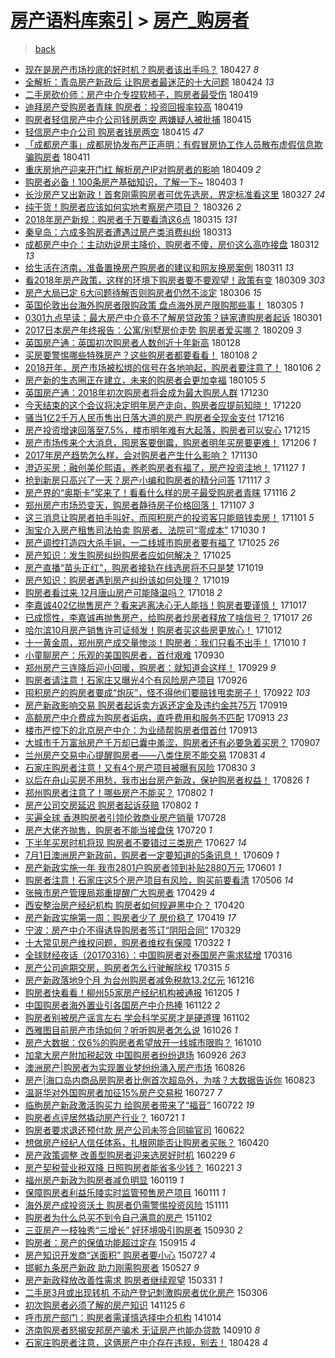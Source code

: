 [房产语料库索引](../../README.md)  > [房产_购房者](房产_购房者.md)
====
> [back](../README.md)

- [现在是房产市场抄底的好时机？购房者该出手吗？](http://jkwz.applinzi.com/ittc/7096737625199346695.html#%E7%8E%B0%E5%9C%A8%E6%98%AF%E6%88%BF%E4%BA%A7%E5%B8%82%E5%9C%BA%E6%8A%84%E5%BA%95%E7%9A%84%E5%A5%BD%E6%97%B6%E6%9C%BA%EF%BC%9F%E8%B4%AD%E6%88%BF%E8%80%85%E8%AF%A5%E5%87%BA%E6%89%8B%E5%90%97%EF%BC%9F) 180427 *8* 
- [全解析：青岛房产新政后 让购房者最迷茫的十大问题](http://jkwz.applinzi.com/ittc/7095487211132945419.html#%E5%85%A8%E8%A7%A3%E6%9E%90%EF%BC%9A%E9%9D%92%E5%B2%9B%E6%88%BF%E4%BA%A7%E6%96%B0%E6%94%BF%E5%90%8E+%E8%AE%A9%E8%B4%AD%E6%88%BF%E8%80%85%E6%9C%80%E8%BF%B7%E8%8C%AB%E7%9A%84%E5%8D%81%E5%A4%A7%E9%97%AE%E9%A2%98) 180424 *13* 
- [二手房砍价师：房产中介专捏软柿子，购房者最受伤](http://jkwz.applinzi.com/ittc/7093760085874705425.html#%E4%BA%8C%E6%89%8B%E6%88%BF%E7%A0%8D%E4%BB%B7%E5%B8%88%EF%BC%9A%E6%88%BF%E4%BA%A7%E4%B8%AD%E4%BB%8B%E4%B8%93%E6%8D%8F%E8%BD%AF%E6%9F%BF%E5%AD%90%EF%BC%8C%E8%B4%AD%E6%88%BF%E8%80%85%E6%9C%80%E5%8F%97%E4%BC%A4) 180419  
- [迪拜房产受购房者青睐 购房者：投资回报率较高](http://jkwz.applinzi.com/ittc/7093720438633137169.html#%E8%BF%AA%E6%8B%9C%E6%88%BF%E4%BA%A7%E5%8F%97%E8%B4%AD%E6%88%BF%E8%80%85%E9%9D%92%E7%9D%90+%E8%B4%AD%E6%88%BF%E8%80%85%EF%BC%9A%E6%8A%95%E8%B5%84%E5%9B%9E%E6%8A%A5%E7%8E%87%E8%BE%83%E9%AB%98) 180419  
- [购房者轻信房产中介公司钱房两空 两嫌疑人被批捕](http://jkwz.applinzi.com/ittc/7092131186027791377.html#%E8%B4%AD%E6%88%BF%E8%80%85%E8%BD%BB%E4%BF%A1%E6%88%BF%E4%BA%A7%E4%B8%AD%E4%BB%8B%E5%85%AC%E5%8F%B8%E9%92%B1%E6%88%BF%E4%B8%A4%E7%A9%BA+%E4%B8%A4%E5%AB%8C%E7%96%91%E4%BA%BA%E8%A2%AB%E6%89%B9%E6%8D%95) 180415  
- [轻信房产中介公司 购房者钱房两空](http://jkwz.applinzi.com/ittc/7092024335906898960.html#%E8%BD%BB%E4%BF%A1%E6%88%BF%E4%BA%A7%E4%B8%AD%E4%BB%8B%E5%85%AC%E5%8F%B8+%E8%B4%AD%E6%88%BF%E8%80%85%E9%92%B1%E6%88%BF%E4%B8%A4%E7%A9%BA) 180415 *47* 
- [「成都房产事」成都房协发布严正声明：有假冒房协工作人员散布虚假信息欺骗购房者](http://jkwz.applinzi.com/ittc/7090740555602723851.html#%E3%80%8C%E6%88%90%E9%83%BD%E6%88%BF%E4%BA%A7%E4%BA%8B%E3%80%8D%E6%88%90%E9%83%BD%E6%88%BF%E5%8D%8F%E5%8F%91%E5%B8%83%E4%B8%A5%E6%AD%A3%E5%A3%B0%E6%98%8E%EF%BC%9A%E6%9C%89%E5%81%87%E5%86%92%E6%88%BF%E5%8D%8F%E5%B7%A5%E4%BD%9C%E4%BA%BA%E5%91%98%E6%95%A3%E5%B8%83%E8%99%9A%E5%81%87%E4%BF%A1%E6%81%AF%E6%AC%BA%E9%AA%97%E8%B4%AD%E6%88%BF%E8%80%85) 180411  
- [重庆房地产迎来开门红 解析房产IP对购房者的影响](http://jkwz.applinzi.com/ittc/7089968267118773265.html#%E9%87%8D%E5%BA%86%E6%88%BF%E5%9C%B0%E4%BA%A7%E8%BF%8E%E6%9D%A5%E5%BC%80%E9%97%A8%E7%BA%A2+%E8%A7%A3%E6%9E%90%E6%88%BF%E4%BA%A7IP%E5%AF%B9%E8%B4%AD%E6%88%BF%E8%80%85%E7%9A%84%E5%BD%B1%E5%93%8D) 180409 *2* 
- [购房者必备！100条房产基础知识，了解一下~](http://jkwz.applinzi.com/ittc/7087797852199977990.html#%E8%B4%AD%E6%88%BF%E8%80%85%E5%BF%85%E5%A4%87%EF%BC%81100%E6%9D%A1%E6%88%BF%E4%BA%A7%E5%9F%BA%E7%A1%80%E7%9F%A5%E8%AF%86%EF%BC%8C%E4%BA%86%E8%A7%A3%E4%B8%80%E4%B8%8B%7E) 180403 *1* 
- [长沙房产又出新政！首套刚需购房者可优先选房，界定标准看这里](http://jkwz.applinzi.com/ittc/7085200293082170374.html#%E9%95%BF%E6%B2%99%E6%88%BF%E4%BA%A7%E5%8F%88%E5%87%BA%E6%96%B0%E6%94%BF%EF%BC%81%E9%A6%96%E5%A5%97%E5%88%9A%E9%9C%80%E8%B4%AD%E6%88%BF%E8%80%85%E5%8F%AF%E4%BC%98%E5%85%88%E9%80%89%E6%88%BF%EF%BC%8C%E7%95%8C%E5%AE%9A%E6%A0%87%E5%87%86%E7%9C%8B%E8%BF%99%E9%87%8C) 180327 *24* 
- [纯干货！购房者应该如何实地考察房产项目？](http://jkwz.applinzi.com/ittc/7084750766600619015.html#%E7%BA%AF%E5%B9%B2%E8%B4%A7%EF%BC%81%E8%B4%AD%E6%88%BF%E8%80%85%E5%BA%94%E8%AF%A5%E5%A6%82%E4%BD%95%E5%AE%9E%E5%9C%B0%E8%80%83%E5%AF%9F%E6%88%BF%E4%BA%A7%E9%A1%B9%E7%9B%AE%EF%BC%9F) 180326 *2* 
- [2018年房产新规：购房者千万要看清这6点](http://jkwz.applinzi.com/ittc/7080720011662722059.html#2018%E5%B9%B4%E6%88%BF%E4%BA%A7%E6%96%B0%E8%A7%84%EF%BC%9A%E8%B4%AD%E6%88%BF%E8%80%85%E5%8D%83%E4%B8%87%E8%A6%81%E7%9C%8B%E6%B8%85%E8%BF%996%E7%82%B9) 180315 *131* 
- [秦皇岛：六成多购房者遭遇过房产类消费纠纷](http://jkwz.applinzi.com/ittc/7079976609182647306.html#%E7%A7%A6%E7%9A%87%E5%B2%9B%EF%BC%9A%E5%85%AD%E6%88%90%E5%A4%9A%E8%B4%AD%E6%88%BF%E8%80%85%E9%81%AD%E9%81%87%E8%BF%87%E6%88%BF%E4%BA%A7%E7%B1%BB%E6%B6%88%E8%B4%B9%E7%BA%A0%E7%BA%B7) 180313  
- [成都房产中介：主动劝说房主降价，购房者不傻，房价这么高咋接盘](http://jkwz.applinzi.com/ittc/7079485404472673291.html#%E6%88%90%E9%83%BD%E6%88%BF%E4%BA%A7%E4%B8%AD%E4%BB%8B%EF%BC%9A%E4%B8%BB%E5%8A%A8%E5%8A%9D%E8%AF%B4%E6%88%BF%E4%B8%BB%E9%99%8D%E4%BB%B7%EF%BC%8C%E8%B4%AD%E6%88%BF%E8%80%85%E4%B8%8D%E5%82%BB%EF%BC%8C%E6%88%BF%E4%BB%B7%E8%BF%99%E4%B9%88%E9%AB%98%E5%92%8B%E6%8E%A5%E7%9B%98) 180312 *13* 
- [给生活在济南，准备置换房产购房者的建议和网友换房案例](http://jkwz.applinzi.com/ittc/7079291385809470475.html#%E7%BB%99%E7%94%9F%E6%B4%BB%E5%9C%A8%E6%B5%8E%E5%8D%97%EF%BC%8C%E5%87%86%E5%A4%87%E7%BD%AE%E6%8D%A2%E6%88%BF%E4%BA%A7%E8%B4%AD%E6%88%BF%E8%80%85%E7%9A%84%E5%BB%BA%E8%AE%AE%E5%92%8C%E7%BD%91%E5%8F%8B%E6%8D%A2%E6%88%BF%E6%A1%88%E4%BE%8B) 180311 *13* 
- [看2018年房产政策，这样的环境下购房者要不要观望！政策有变](http://jkwz.applinzi.com/ittc/7078569874362467338.html#%E7%9C%8B2018%E5%B9%B4%E6%88%BF%E4%BA%A7%E6%94%BF%E7%AD%96%EF%BC%8C%E8%BF%99%E6%A0%B7%E7%9A%84%E7%8E%AF%E5%A2%83%E4%B8%8B%E8%B4%AD%E6%88%BF%E8%80%85%E8%A6%81%E4%B8%8D%E8%A6%81%E8%A7%82%E6%9C%9B%EF%BC%81%E6%94%BF%E7%AD%96%E6%9C%89%E5%8F%98) 180309 *303* 
- [房产大局已定 6大问题待解否则购房者仍然不淡定](http://jkwz.applinzi.com/ittc/7077143810427847690.html#%E6%88%BF%E4%BA%A7%E5%A4%A7%E5%B1%80%E5%B7%B2%E5%AE%9A+6%E5%A4%A7%E9%97%AE%E9%A2%98%E5%BE%85%E8%A7%A3%E5%90%A6%E5%88%99%E8%B4%AD%E6%88%BF%E8%80%85%E4%BB%8D%E7%84%B6%E4%B8%8D%E6%B7%A1%E5%AE%9A) 180306 *15* 
- [英国伦敦出台海外购房者限购政策  盘点海外房产限购那些事！](http://jkwz.applinzi.com/ittc/7076942382438548491.html#%E8%8B%B1%E5%9B%BD%E4%BC%A6%E6%95%A6%E5%87%BA%E5%8F%B0%E6%B5%B7%E5%A4%96%E8%B4%AD%E6%88%BF%E8%80%85%E9%99%90%E8%B4%AD%E6%94%BF%E7%AD%96++%E7%9B%98%E7%82%B9%E6%B5%B7%E5%A4%96%E6%88%BF%E4%BA%A7%E9%99%90%E8%B4%AD%E9%82%A3%E4%BA%9B%E4%BA%8B%EF%BC%81) 180305 *1* 
- [0301九点早读：最大房产中介竟不了解房贷政策？链家遭购房者起诉](http://jkwz.applinzi.com/ittc/7075428483516072970.html#0301%E4%B9%9D%E7%82%B9%E6%97%A9%E8%AF%BB%EF%BC%9A%E6%9C%80%E5%A4%A7%E6%88%BF%E4%BA%A7%E4%B8%AD%E4%BB%8B%E7%AB%9F%E4%B8%8D%E4%BA%86%E8%A7%A3%E6%88%BF%E8%B4%B7%E6%94%BF%E7%AD%96%EF%BC%9F%E9%93%BE%E5%AE%B6%E9%81%AD%E8%B4%AD%E6%88%BF%E8%80%85%E8%B5%B7%E8%AF%89) 180301  
- [2017日本房产年终报告：公寓/别墅房价走势 购房者爱买哪？](http://jkwz.applinzi.com/ittc/7068139133795304465.html#2017%E6%97%A5%E6%9C%AC%E6%88%BF%E4%BA%A7%E5%B9%B4%E7%BB%88%E6%8A%A5%E5%91%8A%EF%BC%9A%E5%85%AC%E5%AF%93%2F%E5%88%AB%E5%A2%85%E6%88%BF%E4%BB%B7%E8%B5%B0%E5%8A%BF+%E8%B4%AD%E6%88%BF%E8%80%85%E7%88%B1%E4%B9%B0%E5%93%AA%EF%BC%9F) 180209 *3* 
- [英国房产通：英国初次购房者人数创近十年新高](http://jkwz.applinzi.com/ittc/7063591520324551697.html#%E8%8B%B1%E5%9B%BD%E6%88%BF%E4%BA%A7%E9%80%9A%EF%BC%9A%E8%8B%B1%E5%9B%BD%E5%88%9D%E6%AC%A1%E8%B4%AD%E6%88%BF%E8%80%85%E4%BA%BA%E6%95%B0%E5%88%9B%E8%BF%91%E5%8D%81%E5%B9%B4%E6%96%B0%E9%AB%98) 180128  
- [买房要警惕哪些特殊房产？这些购房者都要看看！](http://jkwz.applinzi.com/ittc/7056232095385388043.html#%E4%B9%B0%E6%88%BF%E8%A6%81%E8%AD%A6%E6%83%95%E5%93%AA%E4%BA%9B%E7%89%B9%E6%AE%8A%E6%88%BF%E4%BA%A7%EF%BC%9F%E8%BF%99%E4%BA%9B%E8%B4%AD%E6%88%BF%E8%80%85%E9%83%BD%E8%A6%81%E7%9C%8B%E7%9C%8B%EF%BC%81) 180108 *2* 
- [2018开年，房产市场被松绑的信号在各地响起，购房者要注意了！](http://jkwz.applinzi.com/ittc/7055480644870603787.html#2018%E5%BC%80%E5%B9%B4%EF%BC%8C%E6%88%BF%E4%BA%A7%E5%B8%82%E5%9C%BA%E8%A2%AB%E6%9D%BE%E7%BB%91%E7%9A%84%E4%BF%A1%E5%8F%B7%E5%9C%A8%E5%90%84%E5%9C%B0%E5%93%8D%E8%B5%B7%EF%BC%8C%E8%B4%AD%E6%88%BF%E8%80%85%E8%A6%81%E6%B3%A8%E6%84%8F%E4%BA%86%EF%BC%81) 180106 *2* 
- [房产新的生态圈正在建立，未来的购房者会更加幸福](http://jkwz.applinzi.com/ittc/7055208493244482576.html#%E6%88%BF%E4%BA%A7%E6%96%B0%E7%9A%84%E7%94%9F%E6%80%81%E5%9C%88%E6%AD%A3%E5%9C%A8%E5%BB%BA%E7%AB%8B%EF%BC%8C%E6%9C%AA%E6%9D%A5%E7%9A%84%E8%B4%AD%E6%88%BF%E8%80%85%E4%BC%9A%E6%9B%B4%E5%8A%A0%E5%B9%B8%E7%A6%8F) 180105 *5* 
- [英国房产通：2018年初次购房者将会成为最大购房人群](http://jkwz.applinzi.com/ittc/7052915213311935504.html#%E8%8B%B1%E5%9B%BD%E6%88%BF%E4%BA%A7%E9%80%9A%EF%BC%9A2018%E5%B9%B4%E5%88%9D%E6%AC%A1%E8%B4%AD%E6%88%BF%E8%80%85%E5%B0%86%E4%BC%9A%E6%88%90%E4%B8%BA%E6%9C%80%E5%A4%A7%E8%B4%AD%E6%88%BF%E4%BA%BA%E7%BE%A4) 171230  
- [今天结束的这个会议将决定明年房产走向，购房者应提前知晓！](http://jkwz.applinzi.com/ittc/7049110329571673105.html#%E4%BB%8A%E5%A4%A9%E7%BB%93%E6%9D%9F%E7%9A%84%E8%BF%99%E4%B8%AA%E4%BC%9A%E8%AE%AE%E5%B0%86%E5%86%B3%E5%AE%9A%E6%98%8E%E5%B9%B4%E6%88%BF%E4%BA%A7%E8%B5%B0%E5%90%91%EF%BC%8C%E8%B4%AD%E6%88%BF%E8%80%85%E5%BA%94%E6%8F%90%E5%89%8D%E7%9F%A5%E6%99%93%EF%BC%81) 171220  
- [骚当1亿2千万人民币售出日落大道的房产 购房者全现金支付](http://jkwz.applinzi.com/ittc/7047731041047938064.html#%E9%AA%9A%E5%BD%931%E4%BA%BF2%E5%8D%83%E4%B8%87%E4%BA%BA%E6%B0%91%E5%B8%81%E5%94%AE%E5%87%BA%E6%97%A5%E8%90%BD%E5%A4%A7%E9%81%93%E7%9A%84%E6%88%BF%E4%BA%A7+%E8%B4%AD%E6%88%BF%E8%80%85%E5%85%A8%E7%8E%B0%E9%87%91%E6%94%AF%E4%BB%98) 171216  
- [房产投资增速回落至7.5%，楼市明年难有大起落，购房者可以安心](http://jkwz.applinzi.com/ittc/7047319036075967505.html#%E6%88%BF%E4%BA%A7%E6%8A%95%E8%B5%84%E5%A2%9E%E9%80%9F%E5%9B%9E%E8%90%BD%E8%87%B37.5%25%EF%BC%8C%E6%A5%BC%E5%B8%82%E6%98%8E%E5%B9%B4%E9%9A%BE%E6%9C%89%E5%A4%A7%E8%B5%B7%E8%90%BD%EF%BC%8C%E8%B4%AD%E6%88%BF%E8%80%85%E5%8F%AF%E4%BB%A5%E5%AE%89%E5%BF%83) 171215  
- [房产市场传来个大消息，囤房客要倒霉，购房者明年买房要更难！](http://jkwz.applinzi.com/ittc/7043981196084642833.html#%E6%88%BF%E4%BA%A7%E5%B8%82%E5%9C%BA%E4%BC%A0%E6%9D%A5%E4%B8%AA%E5%A4%A7%E6%B6%88%E6%81%AF%EF%BC%8C%E5%9B%A4%E6%88%BF%E5%AE%A2%E8%A6%81%E5%80%92%E9%9C%89%EF%BC%8C%E8%B4%AD%E6%88%BF%E8%80%85%E6%98%8E%E5%B9%B4%E4%B9%B0%E6%88%BF%E8%A6%81%E6%9B%B4%E9%9A%BE%EF%BC%81) 171206 *1* 
- [2017年房产趋势怎么样，会对购房者产生什么影响？](http://jkwz.applinzi.com/ittc/7041693186601255952.html#2017%E5%B9%B4%E6%88%BF%E4%BA%A7%E8%B6%8B%E5%8A%BF%E6%80%8E%E4%B9%88%E6%A0%B7%EF%BC%8C%E4%BC%9A%E5%AF%B9%E8%B4%AD%E6%88%BF%E8%80%85%E4%BA%A7%E7%94%9F%E4%BB%80%E4%B9%88%E5%BD%B1%E5%93%8D%EF%BC%9F) 171130  
- [澄迈买房：融创美伦熙语，养老购房者有福了，房产投资洼地！](http://jkwz.applinzi.com/ittc/7040654216094286865.html#%E6%BE%84%E8%BF%88%E4%B9%B0%E6%88%BF%EF%BC%9A%E8%9E%8D%E5%88%9B%E7%BE%8E%E4%BC%A6%E7%86%99%E8%AF%AD%EF%BC%8C%E5%85%BB%E8%80%81%E8%B4%AD%E6%88%BF%E8%80%85%E6%9C%89%E7%A6%8F%E4%BA%86%EF%BC%8C%E6%88%BF%E4%BA%A7%E6%8A%95%E8%B5%84%E6%B4%BC%E5%9C%B0%EF%BC%81) 171127 *1* 
- [抢到新房只高兴了一天？房产小编和购房者的精分问答](http://jkwz.applinzi.com/ittc/7036878029383533584.html#%E6%8A%A2%E5%88%B0%E6%96%B0%E6%88%BF%E5%8F%AA%E9%AB%98%E5%85%B4%E4%BA%86%E4%B8%80%E5%A4%A9%EF%BC%9F%E6%88%BF%E4%BA%A7%E5%B0%8F%E7%BC%96%E5%92%8C%E8%B4%AD%E6%88%BF%E8%80%85%E7%9A%84%E7%B2%BE%E5%88%86%E9%97%AE%E7%AD%94) 171117 *3* 
- [房产界的“奥斯卡”奖来了！看看什么样的房子最受购房者青睐](http://jkwz.applinzi.com/ittc/7036489942857942033.html#%E6%88%BF%E4%BA%A7%E7%95%8C%E7%9A%84%E2%80%9C%E5%A5%A5%E6%96%AF%E5%8D%A1%E2%80%9D%E5%A5%96%E6%9D%A5%E4%BA%86%EF%BC%81%E7%9C%8B%E7%9C%8B%E4%BB%80%E4%B9%88%E6%A0%B7%E7%9A%84%E6%88%BF%E5%AD%90%E6%9C%80%E5%8F%97%E8%B4%AD%E6%88%BF%E8%80%85%E9%9D%92%E7%9D%90) 171116 *2* 
- [郑州房产市场恐变天，购房者静待房子价格回落！](http://jkwz.applinzi.com/ittc/7033251290728104976.html#%E9%83%91%E5%B7%9E%E6%88%BF%E4%BA%A7%E5%B8%82%E5%9C%BA%E6%81%90%E5%8F%98%E5%A4%A9%EF%BC%8C%E8%B4%AD%E6%88%BF%E8%80%85%E9%9D%99%E5%BE%85%E6%88%BF%E5%AD%90%E4%BB%B7%E6%A0%BC%E5%9B%9E%E8%90%BD%EF%BC%81) 171107 *3* 
- [这三消息让购房者拍手叫好，而囤积房产的投资客只能赔钱卖房！](http://jkwz.applinzi.com/ittc/7031058055452689425.html#%E8%BF%99%E4%B8%89%E6%B6%88%E6%81%AF%E8%AE%A9%E8%B4%AD%E6%88%BF%E8%80%85%E6%8B%8D%E6%89%8B%E5%8F%AB%E5%A5%BD%EF%BC%8C%E8%80%8C%E5%9B%A4%E7%A7%AF%E6%88%BF%E4%BA%A7%E7%9A%84%E6%8A%95%E8%B5%84%E5%AE%A2%E5%8F%AA%E8%83%BD%E8%B5%94%E9%92%B1%E5%8D%96%E6%88%BF%EF%BC%81) 171101 *5* 
- [淘宝介入房产租售司法拍卖 购房者、法院可“零成本”](http://jkwz.applinzi.com/ittc/7030116801491502096.html#%E6%B7%98%E5%AE%9D%E4%BB%8B%E5%85%A5%E6%88%BF%E4%BA%A7%E7%A7%9F%E5%94%AE%E5%8F%B8%E6%B3%95%E6%8B%8D%E5%8D%96+%E8%B4%AD%E6%88%BF%E8%80%85%E3%80%81%E6%B3%95%E9%99%A2%E5%8F%AF%E2%80%9C%E9%9B%B6%E6%88%90%E6%9C%AC%E2%80%9D) 171030 *1* 
- [房产调控打造四大杀手锏，一二线城市购房者要有福了](http://jkwz.applinzi.com/ittc/7028200816706585617.html#%E6%88%BF%E4%BA%A7%E8%B0%83%E6%8E%A7%E6%89%93%E9%80%A0%E5%9B%9B%E5%A4%A7%E6%9D%80%E6%89%8B%E9%94%8F%EF%BC%8C%E4%B8%80%E4%BA%8C%E7%BA%BF%E5%9F%8E%E5%B8%82%E8%B4%AD%E6%88%BF%E8%80%85%E8%A6%81%E6%9C%89%E7%A6%8F%E4%BA%86) 171025 *26* 
- [房产知识：发生购房纠纷购房者应如何解决？](http://jkwz.applinzi.com/ittc/7028343683366257680.html#%E6%88%BF%E4%BA%A7%E7%9F%A5%E8%AF%86%EF%BC%9A%E5%8F%91%E7%94%9F%E8%B4%AD%E6%88%BF%E7%BA%A0%E7%BA%B7%E8%B4%AD%E6%88%BF%E8%80%85%E5%BA%94%E5%A6%82%E4%BD%95%E8%A7%A3%E5%86%B3%EF%BC%9F) 171025  
- [房产直播“苗头正红”，购房者接轨在线选房将不只是梦](http://jkwz.applinzi.com/ittc/7026142803426542608.html#%E6%88%BF%E4%BA%A7%E7%9B%B4%E6%92%AD%E2%80%9C%E8%8B%97%E5%A4%B4%E6%AD%A3%E7%BA%A2%E2%80%9D%EF%BC%8C%E8%B4%AD%E6%88%BF%E8%80%85%E6%8E%A5%E8%BD%A8%E5%9C%A8%E7%BA%BF%E9%80%89%E6%88%BF%E5%B0%86%E4%B8%8D%E5%8F%AA%E6%98%AF%E6%A2%A6) 171019  
- [房产知识：购房者遇到房产纠纷该如何处理？](http://jkwz.applinzi.com/ittc/7026088859618771984.html#%E6%88%BF%E4%BA%A7%E7%9F%A5%E8%AF%86%EF%BC%9A%E8%B4%AD%E6%88%BF%E8%80%85%E9%81%87%E5%88%B0%E6%88%BF%E4%BA%A7%E7%BA%A0%E7%BA%B7%E8%AF%A5%E5%A6%82%E4%BD%95%E5%A4%84%E7%90%86%EF%BC%9F) 171019  
- [购房者看过来 12月唐山房产可能降温吗？](http://jkwz.applinzi.com/ittc/7025778548420379664.html#%E8%B4%AD%E6%88%BF%E8%80%85%E7%9C%8B%E8%BF%87%E6%9D%A5+12%E6%9C%88%E5%94%90%E5%B1%B1%E6%88%BF%E4%BA%A7%E5%8F%AF%E8%83%BD%E9%99%8D%E6%B8%A9%E5%90%97%EF%BC%9F) 171018 *2* 
- [李嘉诚402亿抛售房产？看来逃离决心无人能挡！购房者要谨慎！](http://jkwz.applinzi.com/ittc/7025479122753684496.html#%E6%9D%8E%E5%98%89%E8%AF%9A402%E4%BA%BF%E6%8A%9B%E5%94%AE%E6%88%BF%E4%BA%A7%EF%BC%9F%E7%9C%8B%E6%9D%A5%E9%80%83%E7%A6%BB%E5%86%B3%E5%BF%83%E6%97%A0%E4%BA%BA%E8%83%BD%E6%8C%A1%EF%BC%81%E8%B4%AD%E6%88%BF%E8%80%85%E8%A6%81%E8%B0%A8%E6%85%8E%EF%BC%81) 171017  
- [已成惯性，李嘉诚再抛售房产，给购房者炒房者释放了啥信号？](http://jkwz.applinzi.com/ittc/7025341205091714065.html#%E5%B7%B2%E6%88%90%E6%83%AF%E6%80%A7%EF%BC%8C%E6%9D%8E%E5%98%89%E8%AF%9A%E5%86%8D%E6%8A%9B%E5%94%AE%E6%88%BF%E4%BA%A7%EF%BC%8C%E7%BB%99%E8%B4%AD%E6%88%BF%E8%80%85%E7%82%92%E6%88%BF%E8%80%85%E9%87%8A%E6%94%BE%E4%BA%86%E5%95%A5%E4%BF%A1%E5%8F%B7%EF%BC%9F) 171017 *26* 
- [哈尔滨10月房产销售许可证频发！购房者买这些房更放心！](http://jkwz.applinzi.com/ittc/7023512317432693776.html#%E5%93%88%E5%B0%94%E6%BB%A810%E6%9C%88%E6%88%BF%E4%BA%A7%E9%94%80%E5%94%AE%E8%AE%B8%E5%8F%AF%E8%AF%81%E9%A2%91%E5%8F%91%EF%BC%81%E8%B4%AD%E6%88%BF%E8%80%85%E4%B9%B0%E8%BF%99%E4%BA%9B%E6%88%BF%E6%9B%B4%E6%94%BE%E5%BF%83%EF%BC%81) 171012  
- [十一黄金周，郑州房产成交量惨淡！购房者：我们只看不出手！](http://jkwz.applinzi.com/ittc/7022863636870202384.html#%E5%8D%81%E4%B8%80%E9%BB%84%E9%87%91%E5%91%A8%EF%BC%8C%E9%83%91%E5%B7%9E%E6%88%BF%E4%BA%A7%E6%88%90%E4%BA%A4%E9%87%8F%E6%83%A8%E6%B7%A1%EF%BC%81%E8%B4%AD%E6%88%BF%E8%80%85%EF%BC%9A%E6%88%91%E4%BB%AC%E5%8F%AA%E7%9C%8B%E4%B8%8D%E5%87%BA%E6%89%8B%EF%BC%81) 171010 *1* 
- [小童聊房产：乐观的美国购房者，首付艰难](http://jkwz.applinzi.com/ittc/7019092069837177872.html#%E5%B0%8F%E7%AB%A5%E8%81%8A%E6%88%BF%E4%BA%A7%EF%BC%9A%E4%B9%90%E8%A7%82%E7%9A%84%E7%BE%8E%E5%9B%BD%E8%B4%AD%E6%88%BF%E8%80%85%EF%BC%8C%E9%A6%96%E4%BB%98%E8%89%B0%E9%9A%BE) 170930  
- [郑州房产三连降后迎小回暖，购房者：就知道会这样！](http://jkwz.applinzi.com/ittc/7018398555256128529.html#%E9%83%91%E5%B7%9E%E6%88%BF%E4%BA%A7%E4%B8%89%E8%BF%9E%E9%99%8D%E5%90%8E%E8%BF%8E%E5%B0%8F%E5%9B%9E%E6%9A%96%EF%BC%8C%E8%B4%AD%E6%88%BF%E8%80%85%EF%BC%9A%E5%B0%B1%E7%9F%A5%E9%81%93%E4%BC%9A%E8%BF%99%E6%A0%B7%EF%BC%81) 170929 *9* 
- [购房者请注意！石家庄又曝光4个有风险房产项目](http://jkwz.applinzi.com/ittc/7017566263184983057.html#%E8%B4%AD%E6%88%BF%E8%80%85%E8%AF%B7%E6%B3%A8%E6%84%8F%EF%BC%81%E7%9F%B3%E5%AE%B6%E5%BA%84%E5%8F%88%E6%9B%9D%E5%85%894%E4%B8%AA%E6%9C%89%E9%A3%8E%E9%99%A9%E6%88%BF%E4%BA%A7%E9%A1%B9%E7%9B%AE) 170926  
- [囤积房产的购房者要成“炮灰”，怪不得他们要赔钱甩卖房子！](http://jkwz.applinzi.com/ittc/7016152033235846161.html#%E5%9B%A4%E7%A7%AF%E6%88%BF%E4%BA%A7%E7%9A%84%E8%B4%AD%E6%88%BF%E8%80%85%E8%A6%81%E6%88%90%E2%80%9C%E7%82%AE%E7%81%B0%E2%80%9D%EF%BC%8C%E6%80%AA%E4%B8%8D%E5%BE%97%E4%BB%96%E4%BB%AC%E8%A6%81%E8%B5%94%E9%92%B1%E7%94%A9%E5%8D%96%E6%88%BF%E5%AD%90%EF%BC%81) 170922 *103* 
- [房产新政影响交易 购房者起诉卖方返还定金及违约金共75万](http://jkwz.applinzi.com/ittc/7015130607527658513.html#%E6%88%BF%E4%BA%A7%E6%96%B0%E6%94%BF%E5%BD%B1%E5%93%8D%E4%BA%A4%E6%98%93+%E8%B4%AD%E6%88%BF%E8%80%85%E8%B5%B7%E8%AF%89%E5%8D%96%E6%96%B9%E8%BF%94%E8%BF%98%E5%AE%9A%E9%87%91%E5%8F%8A%E8%BF%9D%E7%BA%A6%E9%87%91%E5%85%B175%E4%B8%87) 170919  
- [高额房产中介费成为购房者诟病，直呼费用和服务不匹配](http://jkwz.applinzi.com/ittc/7012799490728395792.html#%E9%AB%98%E9%A2%9D%E6%88%BF%E4%BA%A7%E4%B8%AD%E4%BB%8B%E8%B4%B9%E6%88%90%E4%B8%BA%E8%B4%AD%E6%88%BF%E8%80%85%E8%AF%9F%E7%97%85%EF%BC%8C%E7%9B%B4%E5%91%BC%E8%B4%B9%E7%94%A8%E5%92%8C%E6%9C%8D%E5%8A%A1%E4%B8%8D%E5%8C%B9%E9%85%8D) 170913 *23* 
- [楼市严控下的北京房产中介：为业绩帮购房者借首付](http://jkwz.applinzi.com/ittc/7012740385124909841.html#%E6%A5%BC%E5%B8%82%E4%B8%A5%E6%8E%A7%E4%B8%8B%E7%9A%84%E5%8C%97%E4%BA%AC%E6%88%BF%E4%BA%A7%E4%B8%AD%E4%BB%8B%EF%BC%9A%E4%B8%BA%E4%B8%9A%E7%BB%A9%E5%B8%AE%E8%B4%AD%E6%88%BF%E8%80%85%E5%80%9F%E9%A6%96%E4%BB%98) 170913  
- [大城市千万富翁房产千万却已囊中羞涩，购房者还有必要急着买房？](http://jkwz.applinzi.com/ittc/7010513604837901328.html#%E5%A4%A7%E5%9F%8E%E5%B8%82%E5%8D%83%E4%B8%87%E5%AF%8C%E7%BF%81%E6%88%BF%E4%BA%A7%E5%8D%83%E4%B8%87%E5%8D%B4%E5%B7%B2%E5%9B%8A%E4%B8%AD%E7%BE%9E%E6%B6%A9%EF%BC%8C%E8%B4%AD%E6%88%BF%E8%80%85%E8%BF%98%E6%9C%89%E5%BF%85%E8%A6%81%E6%80%A5%E7%9D%80%E4%B9%B0%E6%88%BF%EF%BC%9F) 170907  
- [兰州房产交易中心提醒购房者——八类住房不能交易](http://jkwz.applinzi.com/ittc/7007915830908814353.html#%E5%85%B0%E5%B7%9E%E6%88%BF%E4%BA%A7%E4%BA%A4%E6%98%93%E4%B8%AD%E5%BF%83%E6%8F%90%E9%86%92%E8%B4%AD%E6%88%BF%E8%80%85%E2%80%94%E2%80%94%E5%85%AB%E7%B1%BB%E4%BD%8F%E6%88%BF%E4%B8%8D%E8%83%BD%E4%BA%A4%E6%98%93) 170831 *4* 
- [石家庄购房者注意！又有4个房产项目被曝有风险](http://jkwz.applinzi.com/ittc/7007499168124503056.html#%E7%9F%B3%E5%AE%B6%E5%BA%84%E8%B4%AD%E6%88%BF%E8%80%85%E6%B3%A8%E6%84%8F%EF%BC%81%E5%8F%88%E6%9C%894%E4%B8%AA%E6%88%BF%E4%BA%A7%E9%A1%B9%E7%9B%AE%E8%A2%AB%E6%9B%9D%E6%9C%89%E9%A3%8E%E9%99%A9) 170830 *3* 
- [以后在舟山买房不用愁，我市出台房产新政，保护购房者权益！](http://jkwz.applinzi.com/ittc/7006076893718381585.html#%E4%BB%A5%E5%90%8E%E5%9C%A8%E8%88%9F%E5%B1%B1%E4%B9%B0%E6%88%BF%E4%B8%8D%E7%94%A8%E6%84%81%EF%BC%8C%E6%88%91%E5%B8%82%E5%87%BA%E5%8F%B0%E6%88%BF%E4%BA%A7%E6%96%B0%E6%94%BF%EF%BC%8C%E4%BF%9D%E6%8A%A4%E8%B4%AD%E6%88%BF%E8%80%85%E6%9D%83%E7%9B%8A%EF%BC%81) 170826 *1* 
- [郑州购房者注意了！哪些房产不能买？](http://jkwz.applinzi.com/ittc/6997288850433770512.html#%E9%83%91%E5%B7%9E%E8%B4%AD%E6%88%BF%E8%80%85%E6%B3%A8%E6%84%8F%E4%BA%86%EF%BC%81%E5%93%AA%E4%BA%9B%E6%88%BF%E4%BA%A7%E4%B8%8D%E8%83%BD%E4%B9%B0%EF%BC%9F) 170802 *1* 
- [房产公司交房延迟 购房者起诉获赔](http://jkwz.applinzi.com/ittc/6997242897551066128.html#%E6%88%BF%E4%BA%A7%E5%85%AC%E5%8F%B8%E4%BA%A4%E6%88%BF%E5%BB%B6%E8%BF%9F+%E8%B4%AD%E6%88%BF%E8%80%85%E8%B5%B7%E8%AF%89%E8%8E%B7%E8%B5%94) 170802 *1* 
- [买遍全球 香港购房者引领伦敦商业房产销量](http://jkwz.applinzi.com/ittc/6995377173505246224.html#%E4%B9%B0%E9%81%8D%E5%85%A8%E7%90%83+%E9%A6%99%E6%B8%AF%E8%B4%AD%E6%88%BF%E8%80%85%E5%BC%95%E9%A2%86%E4%BC%A6%E6%95%A6%E5%95%86%E4%B8%9A%E6%88%BF%E4%BA%A7%E9%94%80%E9%87%8F) 170728  
- [房产大佬齐抛售，购房者不能当接盘侠](http://jkwz.applinzi.com/ittc/6992285246090118161.html#%E6%88%BF%E4%BA%A7%E5%A4%A7%E4%BD%AC%E9%BD%90%E6%8A%9B%E5%94%AE%EF%BC%8C%E8%B4%AD%E6%88%BF%E8%80%85%E4%B8%8D%E8%83%BD%E5%BD%93%E6%8E%A5%E7%9B%98%E4%BE%A0) 170720 *1* 
- [下半年买房时机将现 购房者不要错过三类房产](http://jkwz.applinzi.com/ittc/6983954196364526596.html#%E4%B8%8B%E5%8D%8A%E5%B9%B4%E4%B9%B0%E6%88%BF%E6%97%B6%E6%9C%BA%E5%B0%86%E7%8E%B0+%E8%B4%AD%E6%88%BF%E8%80%85%E4%B8%8D%E8%A6%81%E9%94%99%E8%BF%87%E4%B8%89%E7%B1%BB%E6%88%BF%E4%BA%A7) 170627 *14* 
- [7月1日澳洲房产新政前，购房者一定要知道的5条讯息！](http://jkwz.applinzi.com/ittc/6977138907425539077.html#7%E6%9C%881%E6%97%A5%E6%BE%B3%E6%B4%B2%E6%88%BF%E4%BA%A7%E6%96%B0%E6%94%BF%E5%89%8D%EF%BC%8C%E8%B4%AD%E6%88%BF%E8%80%85%E4%B8%80%E5%AE%9A%E8%A6%81%E7%9F%A5%E9%81%93%E7%9A%845%E6%9D%A1%E8%AE%AF%E6%81%AF%EF%BC%81) 170609 *1* 
- [房产新政实施一年 我市2801户购房者领到补贴2880万元](http://jkwz.applinzi.com/ittc/6974123402162865157.html#%E6%88%BF%E4%BA%A7%E6%96%B0%E6%94%BF%E5%AE%9E%E6%96%BD%E4%B8%80%E5%B9%B4+%E6%88%91%E5%B8%822801%E6%88%B7%E8%B4%AD%E6%88%BF%E8%80%85%E9%A2%86%E5%88%B0%E8%A1%A5%E8%B4%B42880%E4%B8%87%E5%85%83) 170601 *1* 
- [购房者注意！石家庄这5个房产项目有风险，购买前要看清](http://jkwz.applinzi.com/ittc/6964635664824927236.html#%E8%B4%AD%E6%88%BF%E8%80%85%E6%B3%A8%E6%84%8F%EF%BC%81%E7%9F%B3%E5%AE%B6%E5%BA%84%E8%BF%995%E4%B8%AA%E6%88%BF%E4%BA%A7%E9%A1%B9%E7%9B%AE%E6%9C%89%E9%A3%8E%E9%99%A9%EF%BC%8C%E8%B4%AD%E4%B9%B0%E5%89%8D%E8%A6%81%E7%9C%8B%E6%B8%85) 170506 *14* 
- [张掖市房产管理局郑重提醒广大购房者](http://jkwz.applinzi.com/ittc/6961866203495662596.html#%E5%BC%A0%E6%8E%96%E5%B8%82%E6%88%BF%E4%BA%A7%E7%AE%A1%E7%90%86%E5%B1%80%E9%83%91%E9%87%8D%E6%8F%90%E9%86%92%E5%B9%BF%E5%A4%A7%E8%B4%AD%E6%88%BF%E8%80%85) 170429 *4* 
- [西安整治房产经纪机构 购房者如何规避黑中介？](http://jkwz.applinzi.com/ittc/6958544285703078917.html#%E8%A5%BF%E5%AE%89%E6%95%B4%E6%B2%BB%E6%88%BF%E4%BA%A7%E7%BB%8F%E7%BA%AA%E6%9C%BA%E6%9E%84+%E8%B4%AD%E6%88%BF%E8%80%85%E5%A6%82%E4%BD%95%E8%A7%84%E9%81%BF%E9%BB%91%E4%B8%AD%E4%BB%8B%EF%BC%9F) 170420  
- [房产新政实施第一周：购房者少了 房价稳了](http://jkwz.applinzi.com/ittc/6958335838160159749.html#%E6%88%BF%E4%BA%A7%E6%96%B0%E6%94%BF%E5%AE%9E%E6%96%BD%E7%AC%AC%E4%B8%80%E5%91%A8%EF%BC%9A%E8%B4%AD%E6%88%BF%E8%80%85%E5%B0%91%E4%BA%86+%E6%88%BF%E4%BB%B7%E7%A8%B3%E4%BA%86) 170419 *17* 
- [宁波：房产中介不得诱导购房者签订“阴阳合同”](http://jkwz.applinzi.com/ittc/6950479068028994564.html#%E5%AE%81%E6%B3%A2%EF%BC%9A%E6%88%BF%E4%BA%A7%E4%B8%AD%E4%BB%8B%E4%B8%8D%E5%BE%97%E8%AF%B1%E5%AF%BC%E8%B4%AD%E6%88%BF%E8%80%85%E7%AD%BE%E8%AE%A2%E2%80%9C%E9%98%B4%E9%98%B3%E5%90%88%E5%90%8C%E2%80%9D) 170329  
- [十大常见房产维权问题，购房者维权有保障](http://jkwz.applinzi.com/ittc/6947810822695945221.html#%E5%8D%81%E5%A4%A7%E5%B8%B8%E8%A7%81%E6%88%BF%E4%BA%A7%E7%BB%B4%E6%9D%83%E9%97%AE%E9%A2%98%EF%BC%8C%E8%B4%AD%E6%88%BF%E8%80%85%E7%BB%B4%E6%9D%83%E6%9C%89%E4%BF%9D%E9%9A%9C) 170322 *1* 
- [全球财经夜话（20170316）：中国购房者对泰国房产需求猛增](http://jkwz.applinzi.com/ittc/6945645367109616645.html#%E5%85%A8%E7%90%83%E8%B4%A2%E7%BB%8F%E5%A4%9C%E8%AF%9D%EF%BC%8820170316%EF%BC%89%EF%BC%9A%E4%B8%AD%E5%9B%BD%E8%B4%AD%E6%88%BF%E8%80%85%E5%AF%B9%E6%B3%B0%E5%9B%BD%E6%88%BF%E4%BA%A7%E9%9C%80%E6%B1%82%E7%8C%9B%E5%A2%9E) 170316  
- [房产公司逾期交房，购房者怎么行驶解除权](http://jkwz.applinzi.com/ittc/6945253795784311813.html#%E6%88%BF%E4%BA%A7%E5%85%AC%E5%8F%B8%E9%80%BE%E6%9C%9F%E4%BA%A4%E6%88%BF%EF%BC%8C%E8%B4%AD%E6%88%BF%E8%80%85%E6%80%8E%E4%B9%88%E8%A1%8C%E9%A9%B6%E8%A7%A3%E9%99%A4%E6%9D%83) 170315 *5* 
- [房产新政落地9个月 为台州购房者减免税款13.2亿元](http://jkwz.applinzi.com/ittc/6912154226112594949.html#%E6%88%BF%E4%BA%A7%E6%96%B0%E6%94%BF%E8%90%BD%E5%9C%B09%E4%B8%AA%E6%9C%88+%E4%B8%BA%E5%8F%B0%E5%B7%9E%E8%B4%AD%E6%88%BF%E8%80%85%E5%87%8F%E5%85%8D%E7%A8%8E%E6%AC%BE13.2%E4%BA%BF%E5%85%83) 161216  
- [购房者快看看！柳州55家房产经纪机构被通报](http://jkwz.applinzi.com/ittc/6908182371215344645.html#%E8%B4%AD%E6%88%BF%E8%80%85%E5%BF%AB%E7%9C%8B%E7%9C%8B%EF%BC%81%E6%9F%B3%E5%B7%9E55%E5%AE%B6%E6%88%BF%E4%BA%A7%E7%BB%8F%E7%BA%AA%E6%9C%BA%E6%9E%84%E8%A2%AB%E9%80%9A%E6%8A%A5) 161205 *1* 
- [中国购房者海外置业引各国房产中介热捧](http://jkwz.applinzi.com/ittc/6903322156628198404.html#%E4%B8%AD%E5%9B%BD%E8%B4%AD%E6%88%BF%E8%80%85%E6%B5%B7%E5%A4%96%E7%BD%AE%E4%B8%9A%E5%BC%95%E5%90%84%E5%9B%BD%E6%88%BF%E4%BA%A7%E4%B8%AD%E4%BB%8B%E7%83%AD%E6%8D%A7) 161122 *2* 
- [购房者别被房产谣言左右 学会科学买房才是硬道理](http://jkwz.applinzi.com/ittc/6895852024154817541.html#%E8%B4%AD%E6%88%BF%E8%80%85%E5%88%AB%E8%A2%AB%E6%88%BF%E4%BA%A7%E8%B0%A3%E8%A8%80%E5%B7%A6%E5%8F%B3+%E5%AD%A6%E4%BC%9A%E7%A7%91%E5%AD%A6%E4%B9%B0%E6%88%BF%E6%89%8D%E6%98%AF%E7%A1%AC%E9%81%93%E7%90%86) 161102  
- [西雅图目前房产市场如何？听听购房者怎么说](http://jkwz.applinzi.com/ittc/6893361101986612229.html#%E8%A5%BF%E9%9B%85%E5%9B%BE%E7%9B%AE%E5%89%8D%E6%88%BF%E4%BA%A7%E5%B8%82%E5%9C%BA%E5%A6%82%E4%BD%95%EF%BC%9F%E5%90%AC%E5%90%AC%E8%B4%AD%E6%88%BF%E8%80%85%E6%80%8E%E4%B9%88%E8%AF%B4) 161026 *1* 
- [房产大数据：仅6%的购房者希望放开一线城市限购？](http://jkwz.applinzi.com/ittc/6887383069517939717.html#%E6%88%BF%E4%BA%A7%E5%A4%A7%E6%95%B0%E6%8D%AE%EF%BC%9A%E4%BB%856%25%E7%9A%84%E8%B4%AD%E6%88%BF%E8%80%85%E5%B8%8C%E6%9C%9B%E6%94%BE%E5%BC%80%E4%B8%80%E7%BA%BF%E5%9F%8E%E5%B8%82%E9%99%90%E8%B4%AD%EF%BC%9F) 161010  
- [加拿大房产附加税起效 中国购房者纷纷退场](http://jkwz.applinzi.com/ittc/6882176540137227269.html#%E5%8A%A0%E6%8B%BF%E5%A4%A7%E6%88%BF%E4%BA%A7%E9%99%84%E5%8A%A0%E7%A8%8E%E8%B5%B7%E6%95%88+%E4%B8%AD%E5%9B%BD%E8%B4%AD%E6%88%BF%E8%80%85%E7%BA%B7%E7%BA%B7%E9%80%80%E5%9C%BA) 160926 *263* 
- [澳洲房产|购房者为实现置业梦纷纷涌入房产市场](http://jkwz.applinzi.com/ittc/6870629964600312837.html#%E6%BE%B3%E6%B4%B2%E6%88%BF%E4%BA%A7%7C%E8%B4%AD%E6%88%BF%E8%80%85%E4%B8%BA%E5%AE%9E%E7%8E%B0%E7%BD%AE%E4%B8%9A%E6%A2%A6%E7%BA%B7%E7%BA%B7%E6%B6%8C%E5%85%A5%E6%88%BF%E4%BA%A7%E5%B8%82%E5%9C%BA) 160826  
- [房产|海口岛内商品房购房者比例首次超岛外，为啥？大数据告诉你](http://jkwz.applinzi.com/ittc/6869592010650027013.html#%E6%88%BF%E4%BA%A7%7C%E6%B5%B7%E5%8F%A3%E5%B2%9B%E5%86%85%E5%95%86%E5%93%81%E6%88%BF%E8%B4%AD%E6%88%BF%E8%80%85%E6%AF%94%E4%BE%8B%E9%A6%96%E6%AC%A1%E8%B6%85%E5%B2%9B%E5%A4%96%EF%BC%8C%E4%B8%BA%E5%95%A5%EF%BC%9F%E5%A4%A7%E6%95%B0%E6%8D%AE%E5%91%8A%E8%AF%89%E4%BD%A0) 160823  
- [温哥华对外国购房者加征15%房产交易税](http://jkwz.applinzi.com/ittc/6859328892313273349.html#%E6%B8%A9%E5%93%A5%E5%8D%8E%E5%AF%B9%E5%A4%96%E5%9B%BD%E8%B4%AD%E6%88%BF%E8%80%85%E5%8A%A0%E5%BE%8115%25%E6%88%BF%E4%BA%A7%E4%BA%A4%E6%98%93%E7%A8%8E) 160727 *7* 
- [临朐房产新政激活购买力 给购房者带来了“福音”](http://jkwz.applinzi.com/ittc/6857692766259381252.html#%E4%B8%B4%E6%9C%90%E6%88%BF%E4%BA%A7%E6%96%B0%E6%94%BF%E6%BF%80%E6%B4%BB%E8%B4%AD%E4%B9%B0%E5%8A%9B+%E7%BB%99%E8%B4%AD%E6%88%BF%E8%80%85%E5%B8%A6%E6%9D%A5%E4%BA%86%E2%80%9C%E7%A6%8F%E9%9F%B3%E2%80%9D) 160722 *19* 
- [购房者点评居然撬动房产行业？](http://jkwz.applinzi.com/ittc/6857353654713189380.html#%E8%B4%AD%E6%88%BF%E8%80%85%E7%82%B9%E8%AF%84%E5%B1%85%E7%84%B6%E6%92%AC%E5%8A%A8%E6%88%BF%E4%BA%A7%E8%A1%8C%E4%B8%9A%EF%BC%9F) 160721 *1* 
- [购房者要求退还预付款 房产公司未签合同输官司](http://jkwz.applinzi.com/ittc/6846491375750874117.html#%E8%B4%AD%E6%88%BF%E8%80%85%E8%A6%81%E6%B1%82%E9%80%80%E8%BF%98%E9%A2%84%E4%BB%98%E6%AC%BE+%E6%88%BF%E4%BA%A7%E5%85%AC%E5%8F%B8%E6%9C%AA%E7%AD%BE%E5%90%88%E5%90%8C%E8%BE%93%E5%AE%98%E5%8F%B8) 160622  
- [想做房产经纪人信任体系，扎根网能否让购房者买账？](http://jkwz.applinzi.com/ittc/6823088676766483461.html#%E6%83%B3%E5%81%9A%E6%88%BF%E4%BA%A7%E7%BB%8F%E7%BA%AA%E4%BA%BA%E4%BF%A1%E4%BB%BB%E4%BD%93%E7%B3%BB%EF%BC%8C%E6%89%8E%E6%A0%B9%E7%BD%91%E8%83%BD%E5%90%A6%E8%AE%A9%E8%B4%AD%E6%88%BF%E8%80%85%E4%B9%B0%E8%B4%A6%EF%BC%9F) 160420  
- [房产政策调整 改善型购房者迎来选房好时机](http://jkwz.applinzi.com/ittc/6804228843640456196.html#%E6%88%BF%E4%BA%A7%E6%94%BF%E7%AD%96%E8%B0%83%E6%95%B4+%E6%94%B9%E5%96%84%E5%9E%8B%E8%B4%AD%E6%88%BF%E8%80%85%E8%BF%8E%E6%9D%A5%E9%80%89%E6%88%BF%E5%A5%BD%E6%97%B6%E6%9C%BA) 160229 *6* 
- [房产契税营业税双降 日照购房者能省多少钱？](http://jkwz.applinzi.com/ittc/6801229297490592773.html#%E6%88%BF%E4%BA%A7%E5%A5%91%E7%A8%8E%E8%90%A5%E4%B8%9A%E7%A8%8E%E5%8F%8C%E9%99%8D+%E6%97%A5%E7%85%A7%E8%B4%AD%E6%88%BF%E8%80%85%E8%83%BD%E7%9C%81%E5%A4%9A%E5%B0%91%E9%92%B1%EF%BC%9F) 160221 *3* 
- [福州房产新政为购房者减负明显](http://jkwz.applinzi.com/ittc/6789158874049414148.html#%E7%A6%8F%E5%B7%9E%E6%88%BF%E4%BA%A7%E6%96%B0%E6%94%BF%E4%B8%BA%E8%B4%AD%E6%88%BF%E8%80%85%E5%87%8F%E8%B4%9F%E6%98%8E%E6%98%BE) 160119 *1* 
- [保障购房者利益乐陵实时监管预售房产项目](http://jkwz.applinzi.com/ittc/6785984858849543173.html#%E4%BF%9D%E9%9A%9C%E8%B4%AD%E6%88%BF%E8%80%85%E5%88%A9%E7%9B%8A%E4%B9%90%E9%99%B5%E5%AE%9E%E6%97%B6%E7%9B%91%E7%AE%A1%E9%A2%84%E5%94%AE%E6%88%BF%E4%BA%A7%E9%A1%B9%E7%9B%AE) 160111 *1* 
- [海外房产成投资沃土 购房者仍需警惕投资风险](http://jkwz.applinzi.com/ittc/6763446152322352132.html#%E6%B5%B7%E5%A4%96%E6%88%BF%E4%BA%A7%E6%88%90%E6%8A%95%E8%B5%84%E6%B2%83%E5%9C%9F+%E8%B4%AD%E6%88%BF%E8%80%85%E4%BB%8D%E9%9C%80%E8%AD%A6%E6%83%95%E6%8A%95%E8%B5%84%E9%A3%8E%E9%99%A9) 151111  
- [购房者为什么总买不到令自己满意的房产](http://jkwz.applinzi.com/ittc/6760037374827873284.html#%E8%B4%AD%E6%88%BF%E8%80%85%E4%B8%BA%E4%BB%80%E4%B9%88%E6%80%BB%E4%B9%B0%E4%B8%8D%E5%88%B0%E4%BB%A4%E8%87%AA%E5%B7%B1%E6%BB%A1%E6%84%8F%E7%9A%84%E6%88%BF%E4%BA%A7) 151102  
- [三亚房产一枝独秀“三增长” 好环境吸引购房者](http://jkwz.applinzi.com/ittc/6747765081304892421.html#%E4%B8%89%E4%BA%9A%E6%88%BF%E4%BA%A7%E4%B8%80%E6%9E%9D%E7%8B%AC%E7%A7%80%E2%80%9C%E4%B8%89%E5%A2%9E%E9%95%BF%E2%80%9D+%E5%A5%BD%E7%8E%AF%E5%A2%83%E5%90%B8%E5%BC%95%E8%B4%AD%E6%88%BF%E8%80%85) 150930 *2* 
- [购房者：房产的保值功能超过定存](http://jkwz.applinzi.com/ittc/6742178565804557317.html#%E8%B4%AD%E6%88%BF%E8%80%85%EF%BC%9A%E6%88%BF%E4%BA%A7%E7%9A%84%E4%BF%9D%E5%80%BC%E5%8A%9F%E8%83%BD%E8%B6%85%E8%BF%87%E5%AE%9A%E5%AD%98) 150915 *4* 
- [房产知识开发商“送面积” 购房者要小心](http://jkwz.applinzi.com/ittc/547650615324411357.html#%E6%88%BF%E4%BA%A7%E7%9F%A5%E8%AF%86%E5%BC%80%E5%8F%91%E5%95%86%E2%80%9C%E9%80%81%E9%9D%A2%E7%A7%AF%E2%80%9D+%E8%B4%AD%E6%88%BF%E8%80%85%E8%A6%81%E5%B0%8F%E5%BF%83) 150727 *4* 
- [邯郸九条房产新政 助力刚需购房者](http://jkwz.applinzi.com/ittc/547650611417262247.html#%E9%82%AF%E9%83%B8%E4%B9%9D%E6%9D%A1%E6%88%BF%E4%BA%A7%E6%96%B0%E6%94%BF+%E5%8A%A9%E5%8A%9B%E5%88%9A%E9%9C%80%E8%B4%AD%E6%88%BF%E8%80%85) 150527 *9* 
- [房产新政释放改善性需求 购房者继续观望](http://jkwz.applinzi.com/ittc/547650611401260342.html#%E6%88%BF%E4%BA%A7%E6%96%B0%E6%94%BF%E9%87%8A%E6%94%BE%E6%94%B9%E5%96%84%E6%80%A7%E9%9C%80%E6%B1%82+%E8%B4%AD%E6%88%BF%E8%80%85%E7%BB%A7%E7%BB%AD%E8%A7%82%E6%9C%9B) 150331 *1* 
- [二手房3月或出现转机 不动产登记刺激购房者优化房产](http://jkwz.applinzi.com/ittc/547650611396363261.html#%E4%BA%8C%E6%89%8B%E6%88%BF3%E6%9C%88%E6%88%96%E5%87%BA%E7%8E%B0%E8%BD%AC%E6%9C%BA+%E4%B8%8D%E5%8A%A8%E4%BA%A7%E7%99%BB%E8%AE%B0%E5%88%BA%E6%BF%80%E8%B4%AD%E6%88%BF%E8%80%85%E4%BC%98%E5%8C%96%E6%88%BF%E4%BA%A7) 150306  
- [初次购房者必须了解的房产知识](http://jkwz.applinzi.com/ittc/547650611378647453.html#%E5%88%9D%E6%AC%A1%E8%B4%AD%E6%88%BF%E8%80%85%E5%BF%85%E9%A1%BB%E4%BA%86%E8%A7%A3%E7%9A%84%E6%88%BF%E4%BA%A7%E7%9F%A5%E8%AF%86) 141125 *6* 
- [呼市房产部门：购房者需谨慎选择中介机构](http://jkwz.applinzi.com/ittc/547650611378321967.html#%E5%91%BC%E5%B8%82%E6%88%BF%E4%BA%A7%E9%83%A8%E9%97%A8%EF%BC%9A%E8%B4%AD%E6%88%BF%E8%80%85%E9%9C%80%E8%B0%A8%E6%85%8E%E9%80%89%E6%8B%A9%E4%B8%AD%E4%BB%8B%E6%9C%BA%E6%9E%84) 141014  
- [济南购房者怒揭安邦房产骗术 无证房产也能办贷款](http://jkwz.applinzi.com/ittc/547650611373971038.html#%E6%B5%8E%E5%8D%97%E8%B4%AD%E6%88%BF%E8%80%85%E6%80%92%E6%8F%AD%E5%AE%89%E9%82%A6%E6%88%BF%E4%BA%A7%E9%AA%97%E6%9C%AF+%E6%97%A0%E8%AF%81%E6%88%BF%E4%BA%A7%E4%B9%9F%E8%83%BD%E5%8A%9E%E8%B4%B7%E6%AC%BE) 140910 *8* 
- [石家庄购房者注意，这俩房产中介存在违规，别去！](http://jkwz.applinzi.com/ittc/7096965551438169094.html#%E7%9F%B3%E5%AE%B6%E5%BA%84%E8%B4%AD%E6%88%BF%E8%80%85%E6%B3%A8%E6%84%8F%EF%BC%8C%E8%BF%99%E4%BF%A9%E6%88%BF%E4%BA%A7%E4%B8%AD%E4%BB%8B%E5%AD%98%E5%9C%A8%E8%BF%9D%E8%A7%84%EF%BC%8C%E5%88%AB%E5%8E%BB%EF%BC%81) 180428 *4* 
